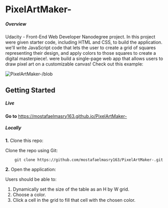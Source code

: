 # PixelArtMaker-

##### Overview

Udacity - Front-End Web Developer Nanodegree project. In this project were given starter code, including HTML and CSS, to build the application. we'll write JavaScript code that lets the user to create a grid of squares representing their design, and apply colors to those squares to create a digital masterpiece!. were build a single-page web app that allows users to draw pixel art on a customizable canvas! Check out this example:

![PixelArtMaker-/blob](https://github.com/mostafaelmasry163/PixelArtMaker-/blob/master/pixel%20art%20maker%20perview.png)


## Getting Started


##### Live	
**Go to** https://mostafaelmasry163.github.io/PixelArtMaker-
##### Locally	

**1.** Clone this repo:	

Clone the repo using Git: 

```
	git clone https://github.com/mostafaelmasry163/PixelArtMaker-.git
```

**2.** Open the application:	

Users should be able to:	

1. Dynamically set the size of the table as an H by W grid.	
2. Choose a color.
3. Click a cell in the grid to fill that cell with the chosen color.	
